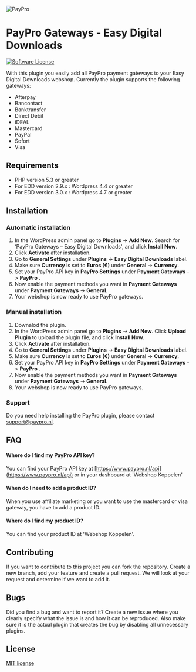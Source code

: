 ![PayPro](https://paypro.nl/images/logo-ie.png)

# PayPro Gateways - Easy Digital Downloads

[![Software License](https://img.shields.io/badge/License-MIT-yellow.svg)](LICENSE)

With this plugin you easily add all PayPro payment gateways to your Easy Digital Downloads webshop. Currently the plugin supports the following gateways:

- Afterpay
- Bancontact
- Banktransfer
- Direct Debit
- iDEAL
- Mastercard
- PayPal
- Sofort
- Visa

## Requirements

- PHP version 5.3 or greater
- For EDD version 2.9.x : Wordpress 4.4 or greater
- For EDD version 3.0.x : Wordpress 4.7 or greater

## Installation

### Automatic installation
1. In the WordPress admin panel go to **Plugins** -> **Add New**. Search for ‘PayPro Gateways – Easy Digital Downloads', and click **Install Now**.
2. Click **Activate** after installation.
3. Go to **General Settings** under **Plugins** -> **Easy Digital Downloads** label.
4. Make sure **Currency** is set to **Euros (€)** under **General** -> **Currency**.
5. Set your PayPro API key in **PayPro Settings** under **Payment Gateways** -> **PayPro** .
6. Now enable the payment methods you want in **Payment Gateways**
under **Payment Gateways** -> **General**.
7. Your webshop is now ready to use PayPro gateways.

### Manual installation
1. Downalod the plugin.
2. In the WordPress admin panel go to **Plugins** -> **Add New**. Click **Upload Plugin** to upload the plugin file, and click **Install Now**.
3. Click **Activate** after installation.
4. Go to **General Settings** under **Plugins** -> **Easy Digital Downloads** label.
5. Make sure **Currency** is set to **Euros (€)** under **General** -> **Currency**.
6. Set your PayPro API key in **PayPro Settings** under **Payment Gateways** -> **PayPro** .
7. Now enable the payment methods you want in **Payment Gateways**
under **Payment Gateways** -> **General**.
8. Your webshop is now ready to use PayPro gateways.

### Support

Do you need help installing the PayPro plugin, please contact support@paypro.nl.

## FAQ

#### Where do I find my PayPro API key?

You can find your PayPro API key at [https://www.paypro.nl/api](https://www.paypro.nl/api) or in your dashboard at 'Webshop Koppelen'

#### When do I need to add a product ID?

When you use affiliate marketing or you want to use the mastercard or visa gateway, you have to add a product ID.

#### Where do I find my product ID?

You can find your product ID at 'Webshop Koppelen'.

## Contributing

If you want to contribute to this project you can fork the repository. Create a new branch, add your feature and create a pull request. We will look at your request and determine if we want to add it.

## Bugs

Did you find a bug and want to report it? Create a new issue where you clearly specify what the issue is and how it can be reproduced. Also make sure it is the actual plugin that creates the bug by disabling all unnecessary plugins.

## License

[MIT license](http://opensource.org/licenses/MIT)
